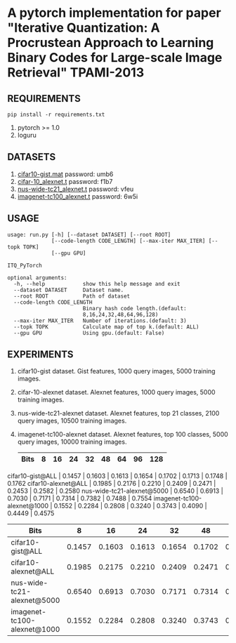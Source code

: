 # A pytorch implementation for paper "Iterative Quantization: A Procrustean Approach to Learning Binary Codes for Large-scale Image Retrieval" TPAMI-2013

## REQUIREMENTS
`pip install -r requirements.txt`

1. pytorch >= 1.0
2. loguru

## DATASETS
1. [cifar10-gist.mat](https://pan.baidu.com/s/1qE9KiAOTNs5ORn_WoDDwUg) password: umb6
2. [cifar-10_alexnet.t](https://pan.baidu.com/s/1ciJIYGCfS3m0marQvatNjQ) password: f1b7
3. [nus-wide-tc21_alexnet.t](https://pan.baidu.com/s/1YglFwoxB-3j7xTEyAc8ykw) password: vfeu
4. [imagenet-tc100_alexnet.t](https://pan.baidu.com/s/1ayv4wdtCOzEDsJy01SjRew) password: 6w5i

## USAGE
```
usage: run.py [-h] [--dataset DATASET] [--root ROOT]
              [--code-length CODE_LENGTH] [--max-iter MAX_ITER] [--topk TOPK]
              [--gpu GPU]

ITQ_PyTorch

optional arguments:
  -h, --help            show this help message and exit
  --dataset DATASET     Dataset name.
  --root ROOT           Path of dataset
  --code-length CODE_LENGTH
                        Binary hash code length.(default:
                        8,16,24,32,48,64,96,128)
  --max-iter MAX_ITER   Number of iterations.(default: 3)
  --topk TOPK           Calculate map of top k.(default: ALL)
  --gpu GPU             Using gpu.(default: False)
```

## EXPERIMENTS
1. cifar10-gist dataset. Gist features, 1000 query images, 5000 training images.
2. cifar-10-alexnet dataset. Alexnet features, 1000 query images, 5000 training images.
3. nus-wide-tc21-alexnet dataset. Alexnet features, top 21 classes, 2100 query images, 10500 training images.
4. imagenet-tc100-alexnet dataset. Alexnet features, top 100 classes, 5000 query images, 10000 training images.

   Bits     | 8 | 16 | 24 | 32 | 48 | 64 | 96 | 128 
   ---        |   ---  |   ---   |   ---   |   ---   |   ---   |   ---   |   ---   |   ---   
  cifar10-gist@ALL  | 0.1457 | 0.1603 | 0.1613 | 0.1654 | 0.1702 | 0.1713 | 0.1748 | 0.1762
  cifar10-alexnet@ALL | 0.1985 | 0.2176 | 0.2210 | 0.2409 | 0.2471 | 0.2453 | 0.2582 | 0.2580
  nus-wide-tc21-alexnet@5000 | 0.6540 | 0.6913 | 0.7030 | 0.7171 | 0.7314 | 0.7382 | 0.7488 | 0.7554
  imagenet-tc100-alexnet@1000 | 0.1552 | 0.2284 | 0.2808 | 0.3240 | 0.3743 | 0.4090 | 0.4449 | 0.4575

   Bits     | 8 | 16 | 24 | 32 | 48 | 64 | 96 | 128 
   ---        |   ---  |   ---   |   ---   |   ---   |   ---   |   ---   |   ---   |   ---   
  cifar10-gist@ALL  | 0.1457 | 0.1603  | 0.1613  | 0.1654  | 0.1702  | 0.1713  | 0.1748  | 0.1762
  cifar10-alexnet@ALL | 0.1985 | 0.2175 | 0.2210 | 0.2409 | 0.2471 | 0.2453 | 0.2582 | 0.2580
  nus-wide-tc21-alexnet@5000 | 0.6540 | 0.6913 | 0.7030 | 0.7171 | 0.7314 | 0.7382 | 0.7488 | 0.7554
  imagenet-tc100-alexnet@1000 | 0.1552 | 0.2284 | 0.2808 | 0.3240 | 0.3743 | 0.4090 | 0.4449 | 0.4575

